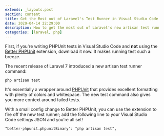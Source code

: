 ```yaml
---
extends: _layouts.post
section: content
title: Get the Most out of Laravel's Test Runner in Visual Studio Code
date: 2020-04-14 22:29:00
description: How to get the most out of Laravel's new artisan test runner in Visual Studio Code.
categories: [laravel, php]
---
```


First, if you're writing PHPUnit tests in Visual Studio Code and **not** using the [Better PHPUnit](https://marketplace.visualstudio.com/items?itemName=calebporzio.better-phpunit) extension, download it now. It makes running test such a breeze.

The recent release of Laravel 7 introduced a new artisan test runner command:

```
php artisan test
```

It's essentially a wrapper around [PHPUnit](https://phpunit.de/) that provides excellent formatting with plenty of colors and whitespace. The new test command also gives you more context around failed tests.

With a small config change to Better PHPUnit, you can use the extension to fire off the new test runner; add the following line to your Visual Studio Code settings JSON and you're all set!

```
"better-phpunit.phpunitBinary": "php artisan test",
```
